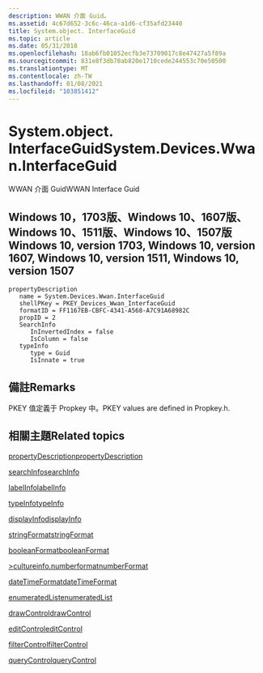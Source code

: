 ```yaml
---
description: WWAN 介面 Guid。
ms.assetid: 4c67d652-3c6c-46ca-a1d6-cf35afd23440
title: System.object. InterfaceGuid
ms.topic: article
ms.date: 05/31/2018
ms.openlocfilehash: 18ab6fb01052ecfb3e73709017c8e47427a5f89a
ms.sourcegitcommit: 831e8f3db78ab820e1710cede244553c70e50500
ms.translationtype: MT
ms.contentlocale: zh-TW
ms.lasthandoff: 01/08/2021
ms.locfileid: "103851412"
---
```

# <a name="systemdeviceswwaninterfaceguid"></a><span data-ttu-id="0f02f-103">System.object. InterfaceGuid</span><span class="sxs-lookup"><span data-stu-id="0f02f-103">System.Devices.Wwan.InterfaceGuid</span></span>

<span data-ttu-id="0f02f-104">WWAN 介面 Guid</span><span class="sxs-lookup"><span data-stu-id="0f02f-104">WWAN Interface Guid</span></span>

## <a name="windows-10-version-1703-windows-10-version-1607-windows-10-version-1511-windows-10-version-1507"></a><span data-ttu-id="0f02f-105">Windows 10，1703版、Windows 10、1607版、Windows 10、1511版、Windows 10、1507版</span><span class="sxs-lookup"><span data-stu-id="0f02f-105">Windows 10, version 1703, Windows 10, version 1607, Windows 10, version 1511, Windows 10, version 1507</span></span>

```
propertyDescription
   name = System.Devices.Wwan.InterfaceGuid
   shellPKey = PKEY_Devices_Wwan_InterfaceGuid
   formatID = FF1167EB-CBFC-4341-A568-A7C91A68982C
   propID = 2
   SearchInfo
      InInvertedIndex = false
      IsColumn = false
   typeInfo
      type = Guid
      IsInnate = true
```

## <a name="remarks"></a><span data-ttu-id="0f02f-106">備註</span><span class="sxs-lookup"><span data-stu-id="0f02f-106">Remarks</span></span>

<span data-ttu-id="0f02f-107">PKEY 值定義于 Propkey 中。</span><span class="sxs-lookup"><span data-stu-id="0f02f-107">PKEY values are defined in Propkey.h.</span></span>

## <a name="related-topics"></a><span data-ttu-id="0f02f-108">相關主題</span><span class="sxs-lookup"><span data-stu-id="0f02f-108">Related topics</span></span>

<dl> <dt>

[<span data-ttu-id="0f02f-109">propertyDescription</span><span class="sxs-lookup"><span data-stu-id="0f02f-109">propertyDescription</span></span>](./propdesc-schema-propertydescription.md)
</dt> <dt>

[<span data-ttu-id="0f02f-110">searchInfo</span><span class="sxs-lookup"><span data-stu-id="0f02f-110">searchInfo</span></span>](./propdesc-schema-searchinfo.md)
</dt> <dt>

[<span data-ttu-id="0f02f-111">labelInfo</span><span class="sxs-lookup"><span data-stu-id="0f02f-111">labelInfo</span></span>](./propdesc-schema-labelinfo.md)
</dt> <dt>

[<span data-ttu-id="0f02f-112">typeInfo</span><span class="sxs-lookup"><span data-stu-id="0f02f-112">typeInfo</span></span>](./propdesc-schema-typeinfo.md)
</dt> <dt>

[<span data-ttu-id="0f02f-113">displayInfo</span><span class="sxs-lookup"><span data-stu-id="0f02f-113">displayInfo</span></span>](./propdesc-schema-displayinfo.md)
</dt> <dt>

[<span data-ttu-id="0f02f-114">stringFormat</span><span class="sxs-lookup"><span data-stu-id="0f02f-114">stringFormat</span></span>](./propdesc-schema-stringformat.md)
</dt> <dt>

[<span data-ttu-id="0f02f-115">booleanFormat</span><span class="sxs-lookup"><span data-stu-id="0f02f-115">booleanFormat</span></span>](./propdesc-schema-booleanformat.md)
</dt> <dt>

[<span data-ttu-id="0f02f-116">>cultureinfo.numberformat</span><span class="sxs-lookup"><span data-stu-id="0f02f-116">numberFormat</span></span>](./propdesc-schema-numberformat.md)
</dt> <dt>

[<span data-ttu-id="0f02f-117">dateTimeFormat</span><span class="sxs-lookup"><span data-stu-id="0f02f-117">dateTimeFormat</span></span>](./propdesc-schema-datetimeformat.md)
</dt> <dt>

[<span data-ttu-id="0f02f-118">enumeratedList</span><span class="sxs-lookup"><span data-stu-id="0f02f-118">enumeratedList</span></span>](./propdesc-schema-enumeratedlist.md)
</dt> <dt>

[<span data-ttu-id="0f02f-119">drawControl</span><span class="sxs-lookup"><span data-stu-id="0f02f-119">drawControl</span></span>](./propdesc-schema-drawcontrol.md)
</dt> <dt>

[<span data-ttu-id="0f02f-120">editControl</span><span class="sxs-lookup"><span data-stu-id="0f02f-120">editControl</span></span>](./propdesc-schema-editcontrol.md)
</dt> <dt>

[<span data-ttu-id="0f02f-121">filterControl</span><span class="sxs-lookup"><span data-stu-id="0f02f-121">filterControl</span></span>](./propdesc-schema-filtercontrol.md)
</dt> <dt>

[<span data-ttu-id="0f02f-122">queryControl</span><span class="sxs-lookup"><span data-stu-id="0f02f-122">queryControl</span></span>](./propdesc-schema-querycontrol.md)
</dt> </dl>

 

 

